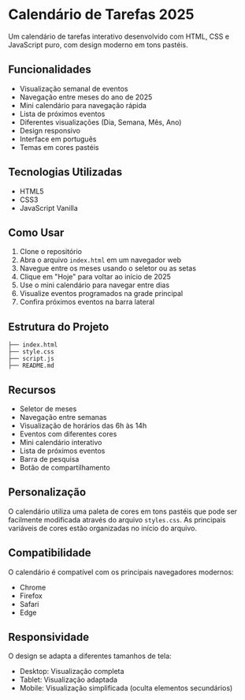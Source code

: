 # Calendário de Tarefas 2025

Um calendário de tarefas interativo desenvolvido com HTML, CSS e JavaScript puro, com design moderno em tons pastéis.

## Funcionalidades

- Visualização semanal de eventos
- Navegação entre meses do ano de 2025
- Mini calendário para navegação rápida
- Lista de próximos eventos
- Diferentes visualizações (Dia, Semana, Mês, Ano)
- Design responsivo
- Interface em português
- Temas em cores pastéis

## Tecnologias Utilizadas

- HTML5
- CSS3
- JavaScript Vanilla

## Como Usar

1. Clone o repositório
2. Abra o arquivo `index.html` em um navegador web
3. Navegue entre os meses usando o seletor ou as setas
4. Clique em "Hoje" para voltar ao início de 2025
5. Use o mini calendário para navegar entre dias
6. Visualize eventos programados na grade principal
7. Confira próximos eventos na barra lateral

## Estrutura do Projeto 
```
├── index.html
├── style.css
├── script.js
├── README.md
```	
## Recursos

- Seletor de meses
- Navegação entre semanas
- Visualização de horários das 6h às 14h
- Eventos com diferentes cores
- Mini calendário interativo
- Lista de próximos eventos
- Barra de pesquisa
- Botão de compartilhamento

## Personalização

O calendário utiliza uma paleta de cores em tons pastéis que pode ser facilmente modificada através do arquivo `styles.css`. As principais variáveis de cores estão organizadas no início do arquivo.

## Compatibilidade

O calendário é compatível com os principais navegadores modernos:
- Chrome
- Firefox
- Safari
- Edge

## Responsividade

O design se adapta a diferentes tamanhos de tela:
- Desktop: Visualização completa
- Tablet: Visualização adaptada
- Mobile: Visualização simplificada (oculta elementos secundários)